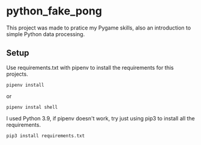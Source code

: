 # python_fake_pong

This project was made to pratice my Pygame skills, also an introduction to simple Python data processing.


## Setup

Use requirements.txt with pipenv to install the requirements for this projects.
```
pipenv install
```
or
```
pipenv instal shell
```

 I used Python 3.9, if pipenv doesn't work, try just using pip3 to install all the requirements.
```
pip3 install requirements.txt
``` 